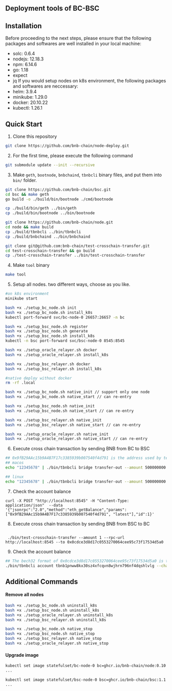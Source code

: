 ## Deployment tools of BC-BSC

## Installation

Before proceeding to the next steps, please ensure that the following packages and softwares are well installed in your local machine: 
- solc: 0.6.4
- nodejs: 12.18.3 
- npm: 6.14.6
- go: 1.18
- expect
- jq
If you would setup nodes on k8s environment, the following packages and softwares are neccessary:
- helm: 3.9.4
- minikube: 1.29.0
- docker: 20.10.22
- kubectl: 1.26.1


## Quick Start
1. Clone this repository
```bash
git clone https://github.com/bnb-chain/node-deploy.git
```

2. For the first time, please execute the following command
```bash
git submodule update --init --recursive
```

3. Make `geth`, `bootnode`, `bnbchaind`, `tbnbcli` binary files, and put them into `bin/` folder.
```bash
git clone https://github.com/bnb-chain/bsc.git
cd bsc && make geth
go build -o ./build/bin/bootnode ./cmd/bootnode

cp ./build/bin/geth ../bin/geth
cp ./build/bin/bootnode ../bin/bootnode

git clone https://github.com/bnb-chain/node.git
cd node && make build
cp ./build/tbnbcli ../bin/tbnbcli
cp ./build/bnbchaind ../bin/bnbchaind

git clone git@github.com:bnb-chain/test-crosschain-transfer.git
cd test-crosschain-transfer && go build
cp ./test-crosschain-transfer ../bin/test-crosschain-transfer
```

4. Make `tool` binary
```bash
make tool
```
5. Setup all nodes.
two different ways, choose as you like.
```bash
#on k8s environment
minikube start

bash +x ./setup_bc_node.sh init
bash +x ./setup_bc_node.sh install_k8s
kubectl port-forward svc/bc-node-0 26657:26657 -n bc

bash +x ./setup_bsc_node.sh register
bash +x ./setup_bsc_node.sh generate
bash +x ./setup_bsc_node.sh install_k8s
kubectl -n bsc port-forward svc/bsc-node-0 8545:8545

bash +x ./setup_oracle_relayer.sh docker
bash +x ./setup_oracle_relayer.sh install_k8s

bash +x ./setup_bsc_relayer.sh docker
bash +x ./setup_bsc_relayer.sh install_k8s
```
```bash
#native deploy without docker
rm -rf .local

bash +x ./setup_bc_node.sh native_init // support only one node
bash +x ./setup_bc_node.sh native_start // can re-entry

bash +x ./setup_bsc_node.sh native_init
bash +x ./setup_bsc_node.sh native_start // can re-entry

bash +x ./setup_bsc_relayer.sh native_init
bash +x ./setup_bsc_relayer.sh native_start // can re-entry

bash +x ./setup_oracle_relayer.sh native_init
bash +x ./setup_oracle_relayer.sh native_start // can re-entry
```

6. Execute cross chain transaction by sending BNB from BC to BSC
```bash
## 0x9fB29AAc15b9A4B7F17c3385939b007540f4d791 is the address used by test-crosschain-transfer as sender
## macos
echo "12345678" | ./bin/tbnbcli bridge transfer-out --amount 500000000:BNB --expire-time $(date -v+300S +%s) --to 0x9fB29AAc15b9A4B7F17c3385939b007540f4d791  --from node0-delegator --chain-id Binance-Chain-Nile --node localhost:26657 --home ./.local/bc/node0

## linux
echo "12345678" | ./bin/tbnbcli bridge transfer-out --amount 500000000:BNB --expire-time $(date --date="+300 seconds" +%s) --to 0x9fB29AAc15b9A4B7F17c3385939b007540f4d791  --from local-user --chain-id Binance-Chain-Nile --node localhost:26657
```

7. Check the account balance
```
curl -X POST "http://localhost:8545" -H "Content-Type: application/json"  --data '{"jsonrpc":"2.0","method":"eth_getBalance","params":["0x9fB29AAc15b9A4B7F17c3385939b007540f4d791", "latest"],"id":1}' 
```

8. Execute cross chain transaction by sending BNB from BSC to BC
```

 ./bin/test-crosschain-transfer --amount 1 --rpc-url http://localhost:8545 --to 0x0cdce3d8d17c0553270064cee95c73f17534d5a0
```

9. Check the account balance
``` bash
## The bech32 format of 0x0cdce3d8d17c0553270064cee95c73f17534d5a0 is tbnb1pnww8kx30sz4xfcqvn8wjhrn796nf4dqshlvlg.(you can use this tool https://slowli.github.io/bech32-buffer/ to do the convert)  
./bin/tbnbcli account tbnb1pnww8kx30sz4xfcqvn8wjhrn796nf4dqshlvlg --chain-id Binance-Chain-Nile --node localhost:26657 --trust-node
```

## Additional Commands

#### Remove all nodes
```bash
bash +x ./setup_bc_node.sh uninstall_k8s
bash +x ./setup_bsc_node.sh uninstall_k8s
bash +x ./setup_oracle_relayer.sh uninstall_k8s
bash +x ./setup_bsc_relayer.sh uninstall_k8s
```

```bash
bash +x ./setup_bc_node.sh native_stop 
bash +x ./setup_bsc_node.sh native_stop
bash +x ./setup_bsc_relayer.sh native_stop
bash +x ./setup_oracle_relayer.sh native_stop
```

#### Upgrade image
```bash
kubectl set image statefulset/bc-node-0 bc=ghcr.io/bnb-chain/node:0.10.6 -n bc
...

kubectl set image statefulset/bsc-node-0 bsc=ghcr.io/bnb-chain/bsc:1.1.18_hf -n bsc
...
```